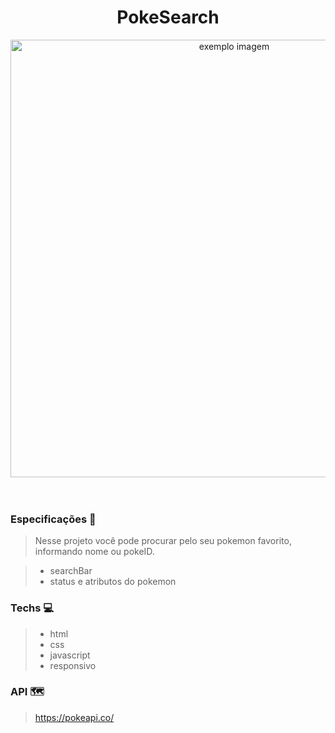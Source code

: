 
  <h1 align="center">
    PokeSearch
  </h1>

  <div align="center">
    <img src="forgit2.gif" alt="exemplo imagem" width="700" height="700">
  </div>
  <br></br>

  ### Especificações 🚀
  > Nesse projeto você pode procurar pelo seu pokemon favorito, informando nome ou pokeID.

  > - searchBar
  >-  status e atributos do pokemon

  ### Techs 💻
  > -  html
  > -  css
  > -  javascript
  > -  responsivo

  ### API 🗺️
> https://pokeapi.co/
